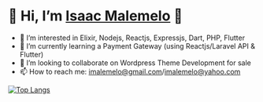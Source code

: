 # 👋 Hi, I’m  [Isaac Malemelo](https://github.com/Malemelo) 👋
- 👀 I’m interested in Elixir, Nodejs, Reactjs, Expressjs, Dart, PHP, Flutter
- 🌱 I’m currently learning a Payment Gateway (using Reactjs/Laravel API & Flutter)
- 💞️ I’m looking to collaborate on Wordpress Theme Development for sale
- 📫 How to reach me: imalemelo@gmail.com/imalemelo@yahoo.com

[![Top Langs](https://github-readme-stats.vercel.app/api/top-langs/?username=Malemelo&hide_progress=true)](https://github.com/Malemelo/github-readme-stats)
